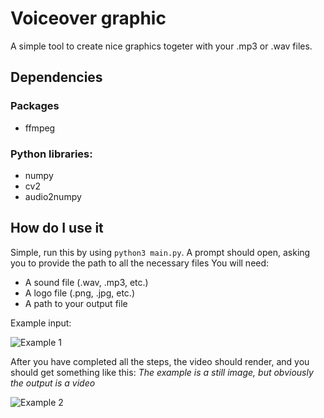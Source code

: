 # Voiceover graphic

A simple tool to create nice graphics togeter with your .mp3 or .wav files.

## Dependencies
### Packages
* ffmpeg
### Python libraries:
* numpy
* cv2
* audio2numpy

## How do I use it
Simple, run this by using `python3 main.py`.
A prompt should open, asking you to provide the path to all the necessary files
You will need:
* A sound file (.wav, .mp3, etc.)
* A logo file (.png, .jpg, etc.)
* A path to your output file

Example input:

![Example 1](https://imgur.com/coAPZLT.png)


After you have completed all the steps, the video should render, and you should get something like this:
*The example is a still image, but obviously the output is a video*

![Example 2](https://i.imgur.com/zEQhU6m.png)
